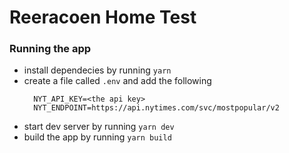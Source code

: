 # Reeracoen Home Test

### Running the app

- install dependecies by running `yarn`
- create a file called `.env` and add the following
  ```
    NYT_API_KEY=<the api key>
    NYT_ENDPOINT=https://api.nytimes.com/svc/mostpopular/v2
  ```
- start dev server by running `yarn dev`
- build the app by running `yarn build`
